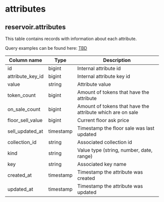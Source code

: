 # attributes

## **reservoir.attributes**

This table contains records with information about each attribute.

Query examples can be found here: [TBD](TBD)

| **Column name**    | **Type**  | **Description**                                            |
|--------------------|-----------|------------------------------------------------------------|
| id                 | bigint    | Internal attribute id                                      |
| attribute\_key\_id | bigint    | Internal attribute key id                                  |
| value              | string    | Attribute value                                            |
| token\_count       | bigint    | Amount of tokens that have the attribute                   |
| on\_sale\_count    | bigint    | Amount of tokens that have the attribute which are on sale |
| floor\_sell\_value | bigint    | Current floor ask price                                    |
| sell\_updated\_at  | timestamp | Timestamp the floor sale was last updated                  |
| collection\_id     | string    | Associated collection id                                   |
| kind               | string    | Value type (string, number, date, range)                   |
| key                | string    | Associated key name                                        |
| created\_at        | timestamp | Timestamp the attribute was created                        |
| updated\_at        | timestamp | Timestamp the attribute was updated                        |
